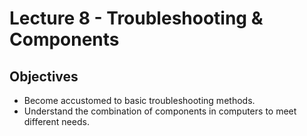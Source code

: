 # Lecture 8 - Troubleshooting & Components

## Objectives
+ Become accustomed to basic troubleshooting methods.
+ Understand the combination of components in computers to meet different needs.